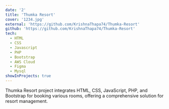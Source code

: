 ```yaml
---
date: '2'
title: 'Thumka Resort'
cover: '1234.jpg'
external: 'https://github.com/KrishnaThapa74/Thumka-Resort'
github: 'https://github.com/KrishnaThapa74/Thumka-Resort'
tech:
  - HTML
  - CSS
  - Javascript
  - PHP
  - Bootstrap
  - AWS Cloud
  - Figma
  - Mysql
showInProjects: true
---
```


Thumka Resort project integrates HTML, CSS, JavaScript, PHP, and Bootstrap for booking various rooms, offering a comprehensive solution for resort management.